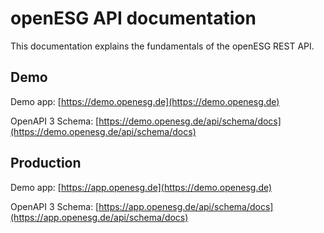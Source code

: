 # openESG API documentation

This documentation explains the fundamentals of the openESG REST API.

## Demo

Demo app: [https://demo.openesg.de](https://demo.openesg.de)

OpenAPI 3 Schema: [https://demo.openesg.de/api/schema/docs](https://demo.openesg.de/api/schema/docs)

## Production

Demo app:
[https://app.openesg.de](https://demo.openesg.de)

OpenAPI 3 Schema:
[https://app.openesg.de/api/schema/docs](https://app.openesg.de/api/schema/docs)
